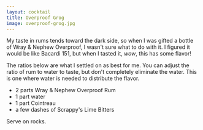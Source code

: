 ```yaml
---
layout: cocktail
title: Overproof Grog
image: overproof-grog.jpg
---
```

My taste in rums tends toward the dark side, so when I was gifted a bottle of
Wray & Nephew Overproof, I wasn't sure what to do with it. I figured it would
be like Bacardi 151, but when I tasted it, *wow*, this has some flavor!

The ratios below are what I settled on as best for me. You can adjust the ratio
of rum to water to taste, but don't completely eliminate the water. This is one
where water is needed to distribute the flavor.

  * 2 parts Wray & Nephew Overproof Rum
  * 1 part water
  * 1 part Cointreau
  * a few dashes of Scrappy's Lime Bitters

  Serve on rocks.
